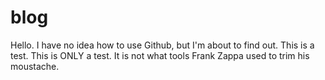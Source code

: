 # blog
Hello. I have no idea how to use Github, but I'm about to find out. This is a test. This is ONLY a test. 
It is not what tools Frank Zappa used to trim his moustache.
